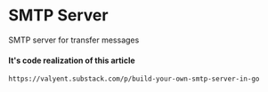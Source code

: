 # SMTP Server
SMTP server for transfer messages

<h4> It's code realization of this article </h4>

```
https://valyent.substack.com/p/build-your-own-smtp-server-in-go 
```